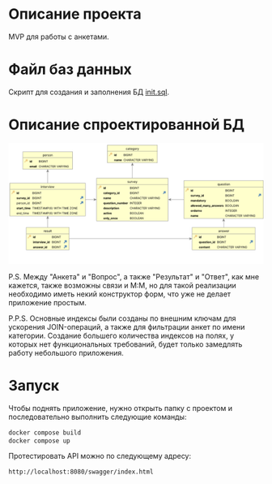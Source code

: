 # Описание проекта
MVP для работы с анкетами.

# Файл баз данных

Скрипт для создания и заполнения БД [init.sql](/Repository/init.sql).

# Описание спроектированной БД
![img.png](img.png)

P.S. Между "Анкета" и "Вопрос", а также "Результат" и "Ответ", как мне кажется, также возможны связи и
М:М, но для такой реализации необходимо иметь некий конструктор форм, что уже не делает приложение простым. 

P.P.S. Основные индексы были созданы по внешним ключам для ускорения JOIN-операций, а также для фильтрации анкет по
имени категории. Создание большего количества индексов на полях, у которых нет функциональных требований, 
будет только замедлять работу небольшого приложения.

# Запуск

Чтобы поднять приложение, нужно открыть папку с проектом и последовательно выполнить следующие команды:

```
docker compose build
docker compose up
```

Протестировать API можно по следующему адресу:

```
http://localhost:8080/swagger/index.html
```

